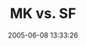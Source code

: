 ---
date: 2005-06-08 13:33:26
link:
  source: delicious
  source_url: https://del.icio.us/roytang
  text: MK vs. SF
  url: http://tabmok99.mortalkombatonline.com/mk_vs_sf.html
slug: mk-vs-sf
source: delicious
tags:
- flash
- games
title: MK vs. SF
---